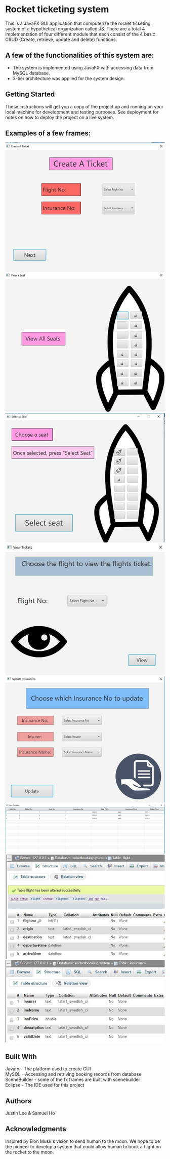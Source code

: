 # Rocket ticketing system
This is a JavaFX GUI application that computerize the rocket ticketing system of a hypothetical organization called JS. There are a total 4 implementation of
four different module that each consist of the 4 basic CRUD (Create, retrieve, update and delete) functions.

## A few of the functionalities of this system are:
- The system is implemented using JavaFX with accessing data from MySQL database.
- 3-tier architecture was applied for the system design.

## Getting Started
These instructions will get you a copy of the project up and running on your local machine for development and testing purposes. See deployment for notes on how to deploy the project on a live system.


## Examples of a few frames:
![Alt text](/img/CreateTicket.jpg?raw=true "CreateTicket")
![Alt text](/img/Seats.jpg?raw=true "Seats")
![Alt text](/img/SelectSeat.jpg?raw=true "SelectSeat")
![Alt text](/img/Ticket.jpg?raw=true "Ticket")
![Alt text](/img/UpdateInsurance.jpg?raw=true "UpdateInsurance")
![Alt text](/img/ViewTicket.jpg?raw=true "ViewTicket")
![Alt text](/img/flightDB.jpg?raw=true "flightDB")
![Alt text](/img/insuranceDB.jpg?raw=true "insuranceDB")

## Built With
Javafx - The platform used to create GUI  
MySQL - Accessing and retriving booking records from database  
SceneBuilder - some of the fx frames are built with scenebuilder  
Eclipse - The IDE used for this project  

## Authors
Justin Lee & Samuel Ho

## Acknowledgments
Inspired by Elon Musk's vision to send human to the moon. We hope to be the pioneer to develop a system that could allow human to book a flight on the rocket to the moon.


